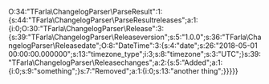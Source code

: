 O:34:"TFarla\ChangelogParser\ParseResult":1:{s:44:" TFarla\ChangelogParser\ParseResult releases";a:1:{i:0;O:30:"TFarla\ChangelogParser\Release":3:{s:39:" TFarla\ChangelogParser\Release version";s:5:"1.0.0";s:36:" TFarla\ChangelogParser\Release date";O:8:"DateTime":3:{s:4:"date";s:26:"2018-05-01 00:00:00.000000";s:13:"timezone_type";i:3;s:8:"timezone";s:3:"UTC";}s:39:" TFarla\ChangelogParser\Release changes";a:2:{s:5:"Added";a:1:{i:0;s:9:"something";}s:7:"Removed";a:1:{i:0;s:13:"another thing";}}}}}
